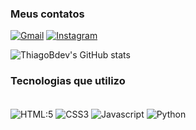 ### Meus contatos

[![Gmail](https://img.shields.io/badge/Gmail-D14836?style=for-the-badge&logo=gmail&logoColor=white)](thiagobatista15390@gmail.com)
[![Instagram](https://img.shields.io/badge/Instagram-E4405F?style=for-the-badge&logo=instagram&logoColor=white)](https://www.instagram.com/thiago159_bt/)

![ThiagoBdev's GitHub stats](https://github-readme-stats.vercel.app/api?username=ThiagoBdev&show_icons=true&theme=tokyonight)
### Tecnologias que utilizo
<div style="display: inline_block"><br/>
  <img alt="HTML:5" src="https://img.shields.io/badge/HTML5-E34F26?style=for-the-badge&logo=html5&logoColor=white" align="center">
  <img alt="CSS3" src="https://img.shields.io/badge/CSS3-1572B6?style=for-the-badge&logo=css3&logoColor=white" align="center">
  <img alt="Javascript" src="https://img.shields.io/badge/JavaScript-F7DF1E?style=for-the-badge&logo=javascript&logoColor=black" align="center">
  <img alt="Python" src="https://img.shields.io/badge/Python-14354C?style=for-the-badge&logo=python&logoColor=white" align="center">
</div>
